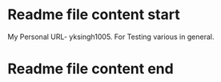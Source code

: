 # Readme file content start
My Personal URL- yksingh1005.
For Testing various in general.
# Readme file content end
